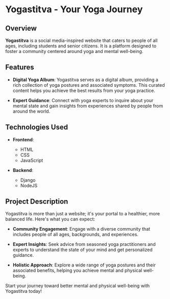 # Yogastitva - Your Yoga Journey
<!-- ![Yogastitva Logo](YOGASTITVA_logo.png) -->


## Overview

**Yogastitva** is a social media-inspired website that caters to people of all ages, including students and senior citizens. It is a platform designed to foster a community centered around yoga and mental well-being. 

## Features

- **Digital Yoga Album**: Yogastitva serves as a digital album, providing a rich collection of yoga postures and associated symptoms. This curated content helps you achieve the best results from your yoga practice.

- **Expert Guidance**: Connect with yoga experts to inquire about your mental state and gain insights from experiences shared by people from around the world.

## Technologies Used

- **Frontend**:
  - HTML
  - CSS
  - JavaScript

- **Backend**:
  - Django
  - NodeJS

## Project Description

Yogastitva is more than just a website; it's your portal to a healthier, more balanced life. Here's what you can expect:

- **Community Engagement**: Engage with a diverse community that includes people of all ages, backgrounds, and experiences.

- **Expert Insights**: Seek advice from seasoned yoga practitioners and experts to understand the state of your mind and get personalized guidance.

- **Holistic Approach**: Explore a wide range of yoga postures and their associated benefits, helping you achieve mental and physical well-being.



Start your journey toward better mental and physical well-being with Yogastitva today!

